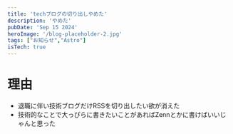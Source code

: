 ```yaml
---
title: 'techブログの切り出しやめた'
description: 'やめた'
pubDate: 'Sep 15 2024'
heroImage: '/blog-placeholder-2.jpg'
tags: ["お知らせ","Astro"]
isTech: true
---
```


# 理由

- 退職に伴い技術ブログだけRSSを切り出したい欲が消えた
- 技術的なことで大っぴらに書きたいことがあればZennとかに書けばいいじゃんと思った